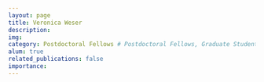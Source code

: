 ```yaml
---
layout: page
title: Veronica Weser
description:
img:
category: Postdoctoral Fellows # Postdoctoral Fellows, Graduate Students, Postbac Research Assistants, Undergraduate Research Assistants
alum: true
related_publications: false
importance:
---
```

